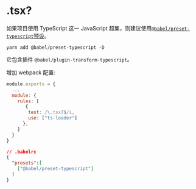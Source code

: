 # .tsx? 

如果项目使用 TypeScript 这一 JavaScript 超集，则建议使用[`@babel/preset-typescript`预设](https://www.babeljs.cn/docs/babel-preset-typescript)。

`yarn add @babel/preset-typescript -D`

它包含插件 `@babel/plugin-transform-typescript`。


增加 webpack 配置:
```js
module.exports = {
  ...
  module: {
    rules: [
       {
        test: /\.tsx?$/i,
        use: ["ts-loader"]
      },
    ]
  }
}
```

```json
// .babelrc
{
  "presets":[
    ["@babel/preset-typescript"]
  ]
}

```
